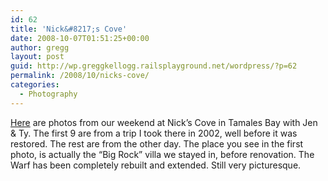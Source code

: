 ```yaml
---
id: 62
title: 'Nick&#8217;s Cove'
date: 2008-10-07T01:51:25+00:00
author: gregg
layout: post
guid: http://wp.greggkellogg.railsplayground.net/wordpress/?p=62
permalink: /2008/10/nicks-cove/
categories:
  - Photography
---
```

[Here](http://greggkellogg.net/galleries/Nick%27s%20Cove/) are photos from our weekend at Nick&#8217;s Cove in Tamales Bay with Jen & Ty. The first 9 are from a trip I took there in 2002, well before it was restored. The rest are from the other day. The place you see in the first photo, is actually the &#8220;Big Rock&#8221; villa we stayed in, before renovation. The Warf has been completely rebuilt and extended. Still very picturesque.